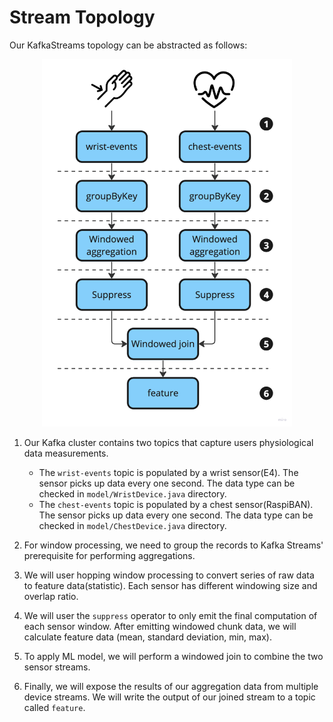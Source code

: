 # Stream Topology

Our KafkaStreams topology can be abstracted as follows:

<p align="center">
    <img src="img/topology.png" width="400">
</p>

1. Our Kafka cluster contains two topics that capture users physiological data measurements.

    * The `wrist-events` topic is populated by a wrist sensor(E4). The sensor picks up data every one second. The data type can be checked in `model/WristDevice.java` directory.
    * The `chest-events` topic is populated by a chest sensor(RaspiBAN). The sensor picks up data every one second. The data type can be checked in `model/ChestDevice.java` directory.

2. For window processing, we need to group the records to Kafka Streams' prerequisite for performing aggregations.
3. We will user hopping window processing to convert series of raw data to feature data(statistic). Each sensor has different windowing size and overlap ratio.
4. We will user the `suppress` operator to only emit the final computation of each sensor window. After emitting windowed chunk data, we will calculate feature data (mean, standard deviation, min, max).
5. To apply ML model, we will perform a windowed join to combine the two sensor streams.
6. Finally, we will expose the results of our aggregation data from multiple device streams. We will write the output of our joined stream to a topic called `feature`.